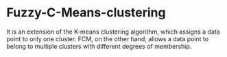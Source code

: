# Fuzzy-C-Means-clustering
It is an extension of the K-means clustering algorithm, which assigns a data point to only one cluster. FCM, on the other hand, allows a data point to belong to multiple clusters with different degrees of membership.
